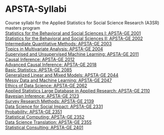 # APSTA-Syllabi
Course syllabi for the Applied Statistics for Social Science Research (A3SR) masters program
<br>
[Statistics for the Behavioral and Social Sciences I: APSTA-GE 2001](https://github.com/priism-center/APASTA-Syllabi/blob/main/syllabi/APSTA-GE-2001.pdf)
<br>
[Statistics for the Behavioral and Social Sciences II: APSTA-GE 2002](https://github.com/priism-center/APASTA-Syllabi/blob/main/syllabi/APSTA-GE%202002%20Statistics%20for%20the%20Behavioral%20and%20Social%20Sciences%20II.pdf)
<br>
[Intermediate Quantitative Methods: APSTA-GE 2003](https://github.com/priism-center/APASTA-Syllabi/blob/main/syllabi/APSTA-GE%202003%20Intermediate%20Quantitative%20Methods.pdf)
<br>
[Topics in Multivariate Analysis: APSTA-GE 2004](https://github.com/priism-center/APASTA-Syllabi/blob/main/syllabi/APSTA-GE%202004%20Topics%20in%20Multivariate%20Analysis.pdf)
<br>
[Supervised and Unsupervised Machine Learning: APSTA-GE 2011](https://github.com/priism-center/APASTA-Syllabi/blob/main/syllabi/APSTA-GE%202011%20Wi23%20Machine%20Learning.pdf)
<br>
[Causal Inference: APSTA-GE 2012](https://github.com/priism-center/APASTA-Syllabi/blob/main/syllabi/APSTA-GE%202012%20Causal%20Inference.pdf)
<br>
[Advanced Causal Inference: APSTA-GE 2018](https://github.com/priism-center/APASTA-Syllabi/blob/main/syllabi/%20APSTA-GE%202018%20ADVANCED%20CAUSAL%20INFERENCE%20DESIGNS%20AND%20APPLICATIONS%20.pdf)
<br>
[Basic Statistics: APSTA-GE 2085](https://github.com/priism-center/APASTA-Syllabi/blob/main/syllabi/APSTA-GE%202085%20Basic%20Statistics.pdf)
<br>
[Generalized Linear and Mixed Models: APSTA-GE 2044](https://github.com/priism-center/APASTA-Syllabi/blob/main/syllabi/APSTA-GE%202044%20Generalized%20Linear%20and%20Mixed%20Models%20.pdf)
<br>
[Messy Data and Machine Learning: APSTA-GE 2047](https://github.com/priism-center/APASTA-Syllabi/blob/main/syllabi/APSTA-GE%202047_%20Messy%20Data%20and%20Machine%20Learning.pdf)
<br>
[Ethics of Data Science: APSTA-GE 2062](https://github.com/priism-center/APASTA-Syllabi/blob/main/syllabi/APSTA-GE%202062%20Ethics%20of%20Data%20Science.pdf)
<br>
[Applied Statistics Large Database in Applied Research: APSTA-GE 2110](https://github.com/priism-center/APASTA-Syllabi/blob/main/syllabi/APSTA-GE%202110%20Applied%20Statistics_%20Large%20Database%20in%20Applied%20Research.pdf)
<br>
[Bayesian Inference: APSTA-GE 2123](https://github.com/priism-center/APASTA-Syllabi/blob/main/syllabi/APSTA-GE%202123_%20Bayesian%20Inference.pdf)
<br>
[Survey Research Methods: APSTA-GE 2139](https://github.com/priism-center/APASTA-Syllabi/blob/main/syllabi/APSTA-GE%202139%20Survey%20Research%20Methods.pdf)
<br>
[Data Science for Social Impact: APSTA-GE 2331](https://github.com/priism-center/APASTA-Syllabi/blob/main/syllabi/APSTA-GE%202331%20Data%20Science%20for%20Social%20Impact.pdf)
<br>
[Probability: APSTA-GE 2351](https://github.com/priism-center/APASTA-Syllabi/blob/main/syllabi/APSTA-GE%202351%20Probability.pdf)
<br>
[Statistical Computing: APSTA-GE 2352](https://github.com/priism-center/APASTA-Syllabi/blob/main/syllabi/APSTA-GE%202352%20Statistical%20Computing.pdf)
<br>
[Data Science Translation: APSTA-GE 2355](https://github.com/priism-center/APASTA-Syllabi/blob/main/syllabi/APSTA-GE%202355%20Data%20Science%20Translation.pdf)
<br>
[Statistical Consulting: APSTA-GE 2401](https://github.com/priism-center/APASTA-Syllabi/blob/main/syllabi/APSTA-GE%202401%2C%20Statistical%20Consulting%2C%20syllabus%2C%20Fall%202022.pdf)



